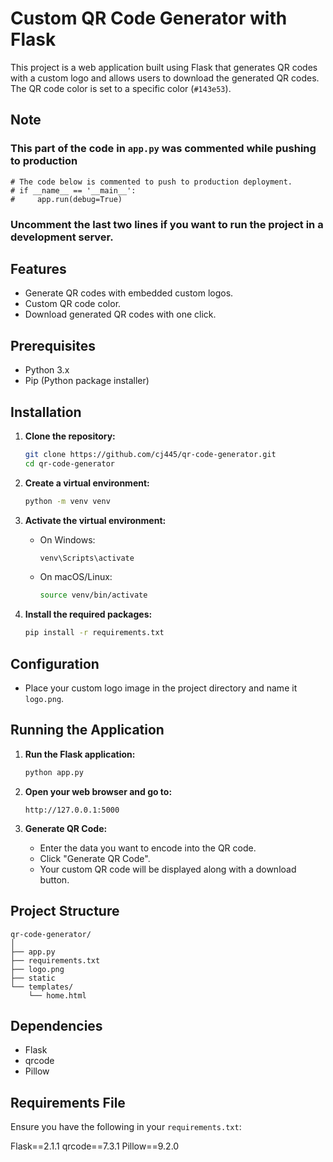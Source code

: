 # Custom QR Code Generator with Flask

This project is a web application built using Flask that generates QR codes with a custom logo and allows users to download the generated QR codes. The QR code color is set to a specific color (`#143e53`).

## Note
### This part of the code in `app.py` was commented while pushing to production

```
# The code below is commented to push to production deployment.
# if __name__ == '__main__':
#     app.run(debug=True)
```
### Uncomment the last two lines if you want to run the project in a development server.
 
## Features

- Generate QR codes with embedded custom logos.
- Custom QR code color.
- Download generated QR codes with one click.

## Prerequisites

- Python 3.x
- Pip (Python package installer)

## Installation

1. **Clone the repository:**

    ```bash
    git clone https://github.com/cj445/qr-code-generator.git
    cd qr-code-generator
    ```

2. **Create a virtual environment:**

    ```bash
    python -m venv venv
    ```

3. **Activate the virtual environment:**

    - On Windows:

        ```bash
        venv\Scripts\activate
        ```

    - On macOS/Linux:

        ```bash
        source venv/bin/activate
        ```

4. **Install the required packages:**

    ```bash
    pip install -r requirements.txt
    ```

## Configuration

- Place your custom logo image in the project directory and name it `logo.png`.

## Running the Application

1. **Run the Flask application:**

    ```bash
    python app.py
    ```

2. **Open your web browser and go to:**

    ```
    http://127.0.0.1:5000
    ```

3. **Generate QR Code:**
    - Enter the data you want to encode into the QR code.
    - Click "Generate QR Code".
    - Your custom QR code will be displayed along with a download button.

## Project Structure
```
qr-code-generator/
│
├── app.py
├── requirements.txt
├── logo.png
├── static
└── templates/
    └── home.html
```

## Dependencies

- Flask
- qrcode
- Pillow

## Requirements File

Ensure you have the following in your `requirements.txt`:

Flask==2.1.1
qrcode==7.3.1
Pillow==9.2.0
